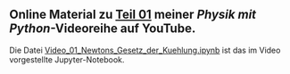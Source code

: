 ## Online Material zu [Teil 01](https://youtu.be/mTvjbOlAwzs) meiner *Physik mit Python*-Videoreihe auf YouTube.

Die Datei [Video_01_Newtons_Gesetz_der_Kuehlung.ipynb](Video_01_Newtons_Gesetz_der_Kuehlung.ipynb) ist das im Video vorgestellte Jupyter-Notebook.
